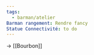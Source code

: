```yaml
---
tags:
  - barman/atelier
Barman rangement: Rendre fancy
Statue Connectivité: to do
---
```

-> [[Bourbon]]